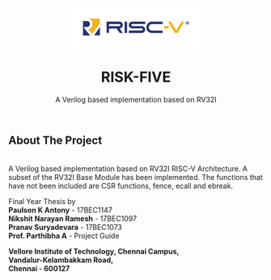 <!-- PROJECT LOGO -->
<br />
<p align="center">
  <a href="https://github.com/paulsonkantony/risk-five/">
    <img src="images/logo.png" alt="Logo" width="256" height="80">
  </a>

  <h1 align="center">RISK-FIVE</h1>

  <p align="center">
    A Verilog based implementation based on RV32I
  </p>
</p>
<br/>



<!-- ABOUT THE PROJECT -->
## About The Project
\
A Verilog based implementation based on RV32I RISC-V Architecture.
A subset of the RV32I Base Module has been implemented. The functions that have not been included are CSR functions, fence, ecall and ebreak.

Final Year Thesis by\
**Paulson K Antony** - 17BEC1147\
**Nikshit Narayan Ramesh** - 17BEC1097\
**Pranav Suryadevara** - 17BEC1073\
**Prof. Parthibha A** - Project Guide

**Vellore Institute of Technology, Chennai Campus,\
Vandalur-Kelambakkam Road,\
Chennai - 600127**
